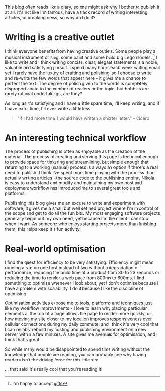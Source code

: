 <!--
.. title: Creative outlets
.. slug: creative-outlets
.. date: 2013/09/03 18:05:00
.. spellcheck_exceptions: scalability,blog,workflow
.. tags: Technology
.. link:
.. description:
-->


This blog often reads like a diary, so one might ask why I bother to publish it at all. It's not like I'm famous, have a track record of writing interesting articles, or breaking news, so why do I do it?

Writing is a creative outlet
============================

I think everyone benefits from having creative outlets. Some people play a musical instrument or sing, some paint and some build big Lego models. [^1] I like to write and I think writing concise, clear, elegant statements is a noble, valuable and satisfying pursuit. I spend many hours each week writing email yet I rarely have the luxury of crafting and polishing, so I choose to write and re-write the few words that appear here - it gives me a chance to perfect the text. The degree of polish given to the words is completely disproportionate to the number of readers or the topic, but hobbies are rarely rational undertakings, are they?

As long as it's satisfying and I have a little spare time, I'll keep writing, and if I have extra time, I'll even write a little less.

> "If I had more time, I would have written a shorter letter." - Cicero

An interesting technical workflow
=================================

The process of publishing is often as enjoyable as the creation of the material. The process of creating and serving this page is technical enough to provide space for tinkering and streamlining, but simple enough that returning to a working (manual) process is always an option if there's a real need to publish. I think I've spent more time playing with the process than actually writing articles - the source code to the publishing engine, [Nikola](http://getnikola.com), is easy to understand and modify and maintaining my own host and deployment workflow has introduced me to several great tools and platforms.

Publishing this blog gives me an excuse to write and experiment with software; it gives me a small but well defined project where I'm in control of the scope and get to do all the fun bits. My most engaging software projects generally begin out my own need, yet because I'm the client I can stop when I want. As someone who enjoys starting projects more than finishing them, this helps keep it a fun activity.

Real-world optimisation
=======================

I find the quest for efficiency to be very satisfying. Efficiency might mean running a site on one host instead of two without a degradation of performance, reducing the build time of a product from 30 to 23 seconds or reducing the time to render a web page from 800ms to 600ms. I find something to optimise whenever I look about, yet I don't optimise because I have a problem with scalability, I do it because I like the discipline of optimising.

Optimisation activities expose me to tools, platforms and techniques just like my workflow improvements - I love to learn why placing particular elements at the top of a page allows the page to render more quickly, or how moving my site closer to my location improves responsiveness over cellular connections during my daily commute, and I think it's very cool that I can reliably rebuild my hosting and publishing environment on a new server within a few minutes. A site gives me avenues for optimisation, and I think that's great.

So while many would be disappointed to spend time writing without the knowledge that people are reading, you can probably see why having readers isn't the driving force for this little site.

... that said, it's really cool that you're reading it!

[^1]: I'm happy to accept [gifts](http://architecture.lego.com/en/architecture-studio/architectural-studio-product-info/)

